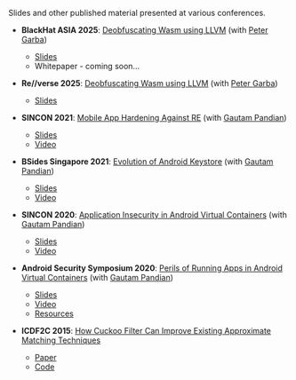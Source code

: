 Slides and other published material presented at various conferences. 

- **BlackHat ASIA 2025**: [Deobfuscating Wasm using LLVM](https://www.blackhat.com/asia-25/briefings/schedule/index.html#standing-on-the-shoulders-of-giants-de-obfuscating-webassembly-using-llvm-44025) (with [Peter Garba](https://github.com/pgarba))
    - [Slides](BHASIA2025.DeobfuscatingWebAssembly.pdf)
    - Whitepaper - coming soon...

- **Re//verse 2025**: [Deobfuscating Wasm using LLVM](https://re-verse.sessionize.com/session/763329) (with [Peter Garba](https://github.com/pgarba))
    - [Slides](Reverse2025.DeobfuscatingWebAssembly.pdf) 

- **SINCON 2021**: [Mobile App Hardening Against RE](https://www.infosec-city.com/post/sin21-2-mobile-app-hardening-against-re) (with [Gautam Pandian](https://github.com/darvincisec))
    - [Slides](Sincon2021.MobileAppHardeningRE.pdf)
    - [Video](https://youtu.be/jan506y19WM?t=21650)

- **BSides Singapore 2021**: [Evolution of Android Keystore](https://bsidessg.org/schedule/the-evolution-of-android-keystore/) (with [Gautam Pandian](https://github.com/darvincisec))
    - [Slides](BSidesSG2021_EvolutionOfAndroidKeystore.pdf)
    - [Video](https://www.youtube.com/watch?v=5D82-yRlrWk)

- **SINCON 2020**: [Application Insecurity in Android Virtual Containers](https://www.infosec-city.com/post/sin20-1-application-insecurity-android-virtual-containers) (with [Gautam Pandian](https://github.com/darvincisec))
    - [Slides](Sincon2020.AndroidVirtualContainers.pdf)
    - [Video](https://youtu.be/4t3lVdQoMq4?list=PL58BLgHRerNSd-7wnQ3ZzS1lPkPC9y9r8&t=22786)

- **Android Security Symposium 2020**: [Perils of Running Apps in Android Virtual Containers](https://android.ins.jku.at/symposium/program/) (with [Gautam Pandian](https://github.com/darvincisec))
    - [Slides](AndroidSS2020.AndroidVirtualContainers.pdf)
    - [Video](https://www.youtube.com/watch?v=J4qI_4pLdg4&list=PL61IkVbNYniUTmprGxMnlUFxmFj79Wmpw&index=2)
    - [Resources](https://github.com/su-vikas/conbeerlib)

- **ICDF2C 2015**: [How Cuckoo Filter Can Improve Existing Approximate Matching Techniques](http://link.springer.com/chapter/10.1007/978-3-319-25512-5_4)
    - [Paper](ICDF2C2015.CuckooFiltersApproxMatching.pdf)
    - [Code](https://github.com/su-vikas/mrsh-cf)
